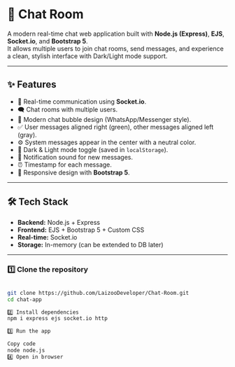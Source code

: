 # 💬 Chat Room

A modern real-time chat web application built with **Node.js (Express)**, **EJS**, **Socket.io**, and **Bootstrap 5**.  
It allows multiple users to join chat rooms, send messages, and experience a clean, stylish interface with Dark/Light mode support.

---

## ✨ Features
- 🔗 Real-time communication using **Socket.io**.
- 🗨️ Chat rooms with multiple users.
- 🎨 Modern chat bubble design (WhatsApp/Messenger style).
- ✅ User messages aligned right (green), other messages aligned left (gray).
- ⚙️ System messages appear in the center with a neutral color.
- 🌙 Dark & Light mode toggle (saved in `localStorage`).
- 🔔 Notification sound for new messages.
- ⏰ Timestamp for each message.
- 📱 Responsive design with **Bootstrap 5**.

---

## 🛠️ Tech Stack
- **Backend:** Node.js + Express
- **Frontend:** EJS + Bootstrap 5 + Custom CSS
- **Real-time:** Socket.io
- **Storage:** In-memory (can be extended to DB later)



---


### 1️⃣ Clone the repository
```bash

git clone https://github.com/LaizooDeveloper/Chat-Room.git
cd chat-app

2️⃣ Install dependencies
npm i express ejs socket.io http

3️⃣ Run the app

Copy code
node node.js
4️⃣ Open in browser

```